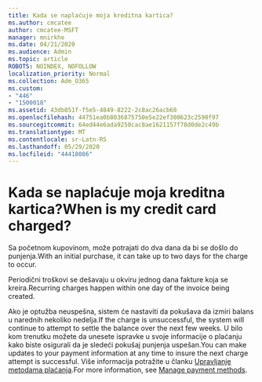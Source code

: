 ```yaml
---
title: Kada se naplaćuje moja kreditna kartica?
ms.author: cmcatee
author: cmcatee-MSFT
manager: mnirkhe
ms.date: 04/21/2020
ms.audience: Admin
ms.topic: article
ROBOTS: NOINDEX, NOFOLLOW
localization_priority: Normal
ms.collection: Adm_O365
ms.custom:
- "446"
- "1500018"
ms.assetid: 43db851f-f5e5-4849-8222-2c8ac26acb60
ms.openlocfilehash: 44751ea0b8036875750e5e22ef300623c2590f97
ms.sourcegitcommit: 64ed44e6ada9250cac8ae1621157f78d0de2c49b
ms.translationtype: MT
ms.contentlocale: sr-Latn-RS
ms.lasthandoff: 05/29/2020
ms.locfileid: "44418086"
---
```

# <a name="when-is-my-credit-card-charged"></a><span data-ttu-id="ba33e-102">Kada se naplaćuje moja kreditna kartica?</span><span class="sxs-lookup"><span data-stu-id="ba33e-102">When is my credit card charged?</span></span>

<span data-ttu-id="ba33e-103">Sa početnom kupovinom, može potrajati do dva dana da bi se došlo do punjenja.</span><span class="sxs-lookup"><span data-stu-id="ba33e-103">With an initial purchase, it can take up to two days for the charge to occur.</span></span>
  
<span data-ttu-id="ba33e-104">Periodični troškovi se dešavaju u okviru jednog dana fakture koja se kreira.</span><span class="sxs-lookup"><span data-stu-id="ba33e-104">Recurring charges happen within one day of the invoice being created.</span></span>
  
<span data-ttu-id="ba33e-105">Ako je optužba neuspešna, sistem će nastaviti da pokušava da izmiri balans u narednih nekoliko nedelja.</span><span class="sxs-lookup"><span data-stu-id="ba33e-105">If the charge is unsuccessful, the system will continue to attempt to settle the balance over the next few weeks.</span></span> <span data-ttu-id="ba33e-106">U bilo kom trenutku možete da unesete ispravke u svoje informacije o plaćanju kako biste osigurali da je sledeći pokušaj punjenja uspešan.</span><span class="sxs-lookup"><span data-stu-id="ba33e-106">You can make updates to your payment information at any time to insure the next charge attempt is successful.</span></span> <span data-ttu-id="ba33e-107">Više informacija potražite u članku [Upravljanje metodama plaćanja](https://docs.microsoft.com/microsoft-365/commerce/billing-and-payments/manage-payment-methods).</span><span class="sxs-lookup"><span data-stu-id="ba33e-107">For more information, see [Manage payment methods](https://docs.microsoft.com/microsoft-365/commerce/billing-and-payments/manage-payment-methods).</span></span>